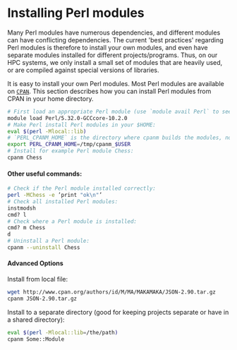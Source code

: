 # Installing Perl modules

Many Perl modules have numerous dependencies, and different modules can have conflicting
dependencies.  The current 'best practices' regarding Perl modules is therefore to install your own
modules, and even have separate modules installed for different projects/programs.  Thus, on our HPC
systems, we only install a small set of modules that are heavily used, or are compiled against
special versions of libraries.

It is easy to install your own Perl modules.  Most Perl modules are available on
[`CPAN`](https://metacpan.org/). This section describes how you can install Perl modules from CPAN
in your home directory.

```bash
# First load an appropriate Perl module (use `module avail Perl` to see all)
module load Perl/5.32.0-GCCcore-10.2.0
# Make Perl install Perl modules in your $HOME:
eval $(perl -Mlocal::lib)
# `PERL_CPANM_HOME` is the directory where cpanm builds the modules, not where they are installed
export PERL_CPANM_HOME=/tmp/cpanm_$USER
# Install for example Perl module Chess:
cpanm Chess
```

#### Other useful commands:
```bash
# Check if the Perl module installed correctly:
perl -MChess -e ’print "ok\n"’
# Check all installed Perl modules:
instmodsh
cmd? l
# Check where a Perl module is installed:
cmd? m Chess
d
# Uninstall a Perl module:
cpanm --uninstall Chess
```

#### Advanced Options

Install from local file:

```bash
wget http://www.cpan.org/authors/id/M/MA/MAKAMAKA/JSON-2.90.tar.gz
cpanm JSON-2.90.tar.gz
```

Install to a separate directory (good for keeping projects separate or have in a shared directory):

```bash
eval $(perl -Mlocal::lib=/the/path)
cpanm Some::Module
```
